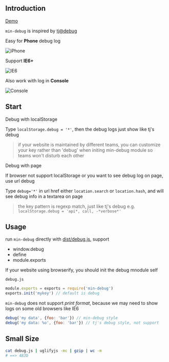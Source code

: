 Introduction
---

[Demo](http://chunpu.github.io/min-debug/?debug=*)

`min-debug` is inspired by [tj@debug](https://github.com/visionmedia/debug)

Easy for **Phone** debug log

![iPhone](https://cloud.githubusercontent.com/assets/4565306/5986780/3be01de8-a944-11e4-8f1d-67e39c8b56c6.png)

Support **IE6+**

![IE6](https://cloud.githubusercontent.com/assets/4565306/5986698/2ccc14d8-a93f-11e4-9126-2be906af0951.png)

Also work with log in **Console**

![Console](https://cloud.githubusercontent.com/assets/4565306/5972375/6ad4bc50-a893-11e4-812e-948bbae5f96d.png)

Start
---

Debug with localStorage

Type `localStorage.debug = '*'`, then the debug logs just show like tj's debug

> if your website is maintained by different teams, you can customize your key rather than 'debug' when initing min-debug module
> so teams won't disturb each other


Debug with page

If browser not support localStorage or you want to see debug log on page, use url debug

Type `debug='*'` in url href either `location.search` or `location.hash`, and will see debug info in a textarea on page

> the key pattern is regexp match, just like tj's debug
> e.g. `localStorage.debug = 'api*, call, -*verbose*'`


Usage
---

run `min-debug` directly with [dist/debug.js](http://chunpu.github.io/min-debug/dist/debug.js), support

- window.debug
- define
- module.exports


If your website using browserify, you should init the debug mnodule self

`debug.js`

```js
module.exports = exports = require('min-debug')
exports.init('mykey') // default is debug
```

`min-debug` does not support *print format*, because we may need to show logs on some old browsers like IE6

```js
debug('my data', {foo: 'bar'}) // min-debug style
debug('my data: %o', {foo: 'bar'}) // tj's debug style, not support
```

Small Size
---

```sh
cat debug.js | uglifyjs -mc | gzip | wc -m
# ==> 483b
```
